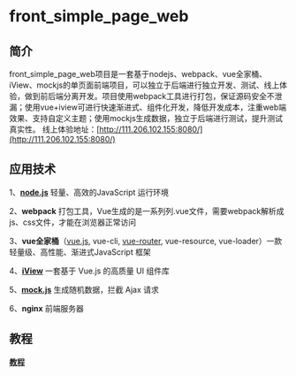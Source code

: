 # front_simple_page_web
## 简介
front_simple_page_web项目是一套基于nodejs、webpack、vue全家桶、iView、mockjs的单页面前端项目，可以独立于后端进行独立开发、测试、线上体验，做到前后端分离开发。项目使用webpack工具进行打包，保证源码安全不泄漏；使用vue+iview可进行快速渐进式、组件化开发，降低开发成本，注重web端效果、支持自定义主题；使用mockjs生成数据，独立于后端进行测试，提升测试真实性。
线上体验地址：[http://111.206.102.155:8080/](http://111.206.102.155:8080/)
## 应用技术
1、**[node.js](http://nodejs.cn/)** 轻量、高效的JavaScript 运行环境

2、**webpack** 打包工具，Vue生成的是一系列列.vue文件，需要webpack解析成js、css文件，才能在浏览器正常访问

3、**vue全家桶**（[vue.js](https://cn.vuejs.org/index.html), vue-cli, [vue-router](https://router.vuejs.org/zh-cn/), vue-resource, vue-loader）一款轻量级、高性能、渐进式JavaScript 框架

4、**[iView](https://www.iviewui.com/)** 一套基于 Vue.js 的高质量 UI 组件库

5、**[mock.js](http://mockjs.com/)** 生成随机数据，拦截 Ajax 请求

6、**nginx** 前端服务器

## 教程
**[教程](https://github.com/KonCheng/front_simple_page_web/wiki)**
